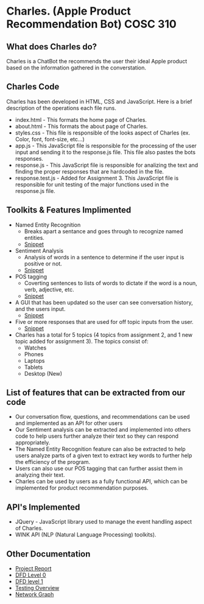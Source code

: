 ﻿# Charles. (Apple Product Recommendation Bot) COSC 310

## What does Charles do?
Charles is a ChatBot the recommends the user their ideal Apple product based on the information gathered in the converstation.

## Charles Code
Charles has been developed in HTML, CSS and JavaScript. Here is a brief description of the operations each file runs.<br/>

- index.html - This formats the home page of Charles. <br/>
- about.html - This formats the about page of Charles.<br/>
- styles.css - This file is responsible of the looks aspect of Charles (ex. Color, font, font-size, etc...)<br/>
- app.js - This JavaScript file is responsible for the processing of the user input and sending it to the response.js file. This file also pastes the bots responses.<br/>
- response.js - This JavaScript file is responsible for analizing the text and finding the proper responses that are hardcoded in the file.<br/>
- response.test.js - Added for Assignment 3. This JavaScript file is responsible for unit testing of the major functions used in the response.js file.<br/>
## Toolkits & Features Implimented  
- Named Entity Recognition 
  - Breaks apart a sentance and goes through to recognize named entities.
  - [Snippet](NERsnip.png)
- Sentiment Analysis 
  - Analysis of words in a sentence to determine if the user input is positive or not.
  - [Snippet](Sentimentsnip.png)
- POS tagging 
  - Coverting sentences to lists of words to dictate if the word is a noun, verb, adjective, etc.
  - [Snippet](POSTaggersnip.png)
- A GUI that has been updated so the user can see conversation history, and the users input.
  - [Snippet](CharlesGUI.png)
- Five or more responses that are used for off topic inputs from the user.
   - [Snippet](5differentResponses.png)
- Charles has a total for 5 topics (4 topics from assignment 2, and 1 new topic added for assignment 3). The topics consist of: 
    - Watches
    - Phones 
    - Laptops
    - Tablets
    - Desktop (New)
## List of features that can be extracted from our code
- Our conversation flow, questions, and recommendations can be used and implemented as an API for other users 
- Our Sentiment analysis can be extracted and implemented into others code to help users further analyze their text so they can respond appropriately.
- The Named Entity Recognition feature can also be extracted to help users analyze parts of a given text to extract key words to further help the efficiency of the program.
- Users can also use our POS tagging that can further assist them in analyzing their text.
- Charles can be used by users as a fully functional API, which can be implemented for product recommendation purposes. 

## API's Implemented 
- JQuery - JavaScript library used to manage the event handling aspect of Charles.
- WINK API (NLP (Natural Language Processing) toolkits).


  
 ## Other Documentation 
 - [Project Report](COSC310Assignement3.pdf)
 - [DFD Level 0](DFDLevel0.md)
 - [DFD level 1](DFDLevel1.md)
 - [Testing Overview](Automated_Unit_Testing.md)
 - [Network Graph](https://github.com/charles-bot-groupTwo/COSC310/network)
 
 
